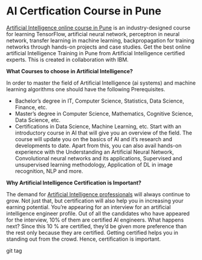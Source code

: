 # AI Certfication Course in Pune

[Artificial Intelligence online course in Pune](https://intellipaat.com/artificial-intelligence-course-pune/) is an industry-designed course for learning TensorFlow, artificial neural network, perceptron in neural network, transfer learning in machine learning, backpropagation for training networks through hands-on projects and case studies. Get the best online artificial Intelligence Training in Pune from Artificial Intelligence certified experts. This is created in collaboration with IBM.

**What Courses to choose in Artificial Intelligence?**

In order to master the field of Artificial Intelligence (ai systems) and machine learning algorithms one should have the following Prerequisites.
* Bachelor’s degree in IT, Computer Science, Statistics, Data Science, Finance, etc.
* Master’s degree in Computer Science, Mathematics, Cognitive Science, Data Science, etc.
* Certifications in Data Science, Machine Learning, etc.
Start with an introductory course in AI that will give you an overview of the field. The course will update you on the basics of AI and it’s research and developments to date. Apart from this, you can also avail hands-on experience with the Understanding an Artificial Neural Network, Convolutional neural networks and its applications, Supervised and unsupervised learning methodology, Application of DL in image recognition, NLP and more.

**Why Artificial Intelligence Certification is Important?**

The demand for [Artificial Intelligence professionals](https://www.springboard.com/blog/5-careers-in-artificial-intelligence/) will always continue to grow. Not just that, but certification will also help you in increasing your earning potential.
You’re appearing for an interview for an artificial intelligence engineer profile. Out of all the candidates who have appeared for the interview, 10% of them are certified AI engineers. What happens next? Since this 10 % are certified, they’d be given more preference than the rest only because they are certified.
Getting certified helps you in standing out from the crowd. Hence, certification is important.

git tag <Artificial Intelligence>
